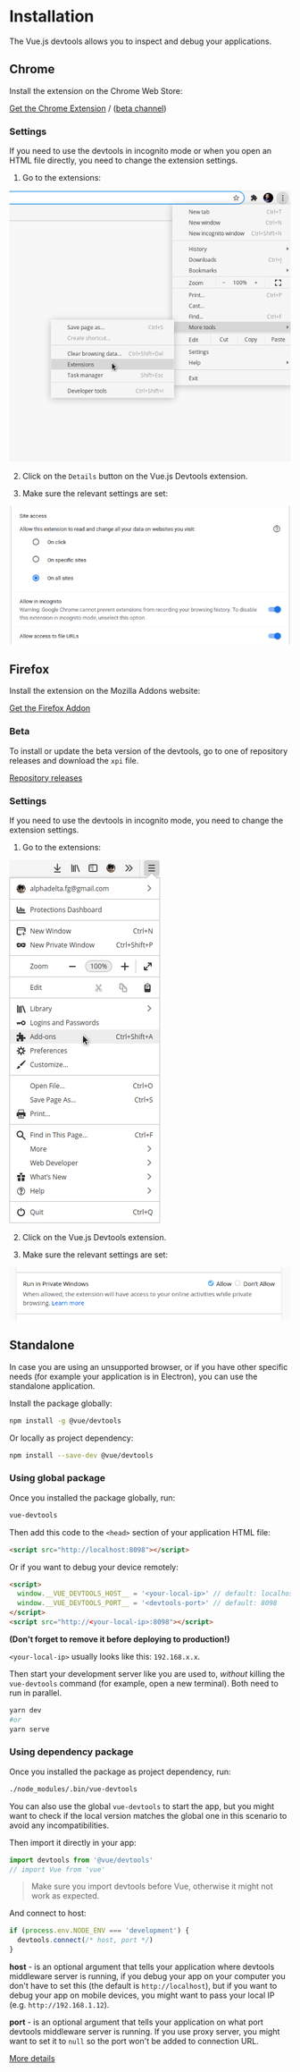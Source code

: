 # Installation

The Vue.js devtools allows you to inspect and debug your applications.

## Chrome

Install the extension on the Chrome Web Store:

[Get the Chrome Extension](https://chrome.google.com/webstore/detail/vuejs-devtools/nhdogjmejiglipccpnnnanhbledajbpd) / ([beta channel](https://chrome.google.com/webstore/detail/vuejs-devtools/ljjemllljcmogpfapbkkighbhhppjdbg))

### Settings

If you need to use the devtools in incognito mode or when you open an HTML file directly, you need to change the extension settings.

1. Go to the extensions:

![Chrome settings 1](../assets/chrome-settings1.png)

2. Click on the `Details` button on the Vue.js Devtools extension.

3. Make sure the relevant settings are set:

![Chrome settings 2](../assets/chrome-settings2.png)

## Firefox

Install the extension on the Mozilla Addons website:

[Get the Firefox Addon](https://addons.mozilla.org/en-US/firefox/addon/vue-js-devtools/)

### Beta

To install or update the beta version of the devtools, go to one of repository releases and download the `xpi` file.

[Repository releases](https://github.com/vuejs/vue-devtools/releases)

### Settings

If you need to use the devtools in incognito mode, you need to change the extension settings.

1. Go to the extensions:

![Firefox settings 1](../assets/firefox-settings1.png)

2. Click on the Vue.js Devtools extension.

3. Make sure the relevant settings are set:

![Firefox settings 2](../assets/firefox-settings2.png)

## Standalone

In case you are using an unsupported browser, or if you have other specific needs (for example your application is in Electron), you can use the standalone application.

Install the package globally:
```bash
npm install -g @vue/devtools
```

Or locally as project dependency:
```bash
npm install --save-dev @vue/devtools
```

### Using global package

Once you installed the package globally, run:
```bash
vue-devtools
```

Then add this code to the `<head>` section of your application HTML file:
```html
<script src="http://localhost:8098"></script>
```

Or if you want to debug your device remotely:
```html
<script>
  window.__VUE_DEVTOOLS_HOST__ = '<your-local-ip>' // default: localhost
  window.__VUE_DEVTOOLS_PORT__ = '<devtools-port>' // default: 8098
</script>
<script src="http://<your-local-ip>:8098"></script>
```

**(Don't forget to remove it before deploying to production!)**

`<your-local-ip>` usually looks like this: `192.168.x.x`.

Then start your development server like you are used to, *without* killing the `vue-devtools` command (for example, open a new terminal). Both need to run in parallel.

```bash
yarn dev
#or
yarn serve
```

### Using dependency package

Once you installed the package as project dependency, run:
```bash
./node_modules/.bin/vue-devtools
```

You can also use the global `vue-devtools` to start the app, but you might want to check if the local version matches the global one in this scenario to avoid any incompatibilities.

Then import it directly in your app:
```js
import devtools from '@vue/devtools'
// import Vue from 'vue'
```
> Make sure you import devtools before Vue, otherwise it might not work as expected.

And connect to host:
```js
if (process.env.NODE_ENV === 'development') {
  devtools.connect(/* host, port */)
}
```

**host** - is an optional argument that tells your application where devtools middleware server is running, if you debug your app on your computer you don't have to set this (the default is `http://localhost`), but if you want to debug your app on mobile devices, you might want to pass your local IP (e.g. `http://192.168.1.12`).

**port** - is an optional argument that tells your application on what port devtools middleware server is running. If you use proxy server, you might want to set it to `null` so the port won't be added to connection URL.

[More details](https://github.com/vuejs/vue-devtools/tree/dev/packages/shell-electron#vue-remote-devtools)
